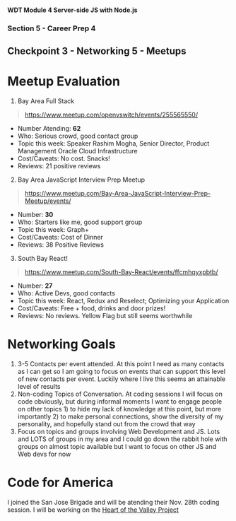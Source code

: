 #### WDT Module 4 Server-side JS with Node.js
### Section 5 - Career Prep 4
## Checkpoint 3 - Networking 5 - Meetups

# Meetup Evaluation

1. Bay Area Full Stack

> https://www.meetup.com/openvswitch/events/255565550/

- Number Atending: **62**
- Who: Serious crowd, good contact group
- Topic this week: Speaker Rashim Mogha, Senior Director, Product Management Oracle Cloud Infrastructure
- Cost/Caveats: No cost. Snacks!
- Reviews: 21 positive reviews

2. Bay Area JavaScript Interview Prep Meetup

> https://www.meetup.com/Bay-Area-JavaScript-Interview-Prep-Meetup/events/

- Number: **30**
- Who: Starters like me, good support group
- Topic this week: Graph+
- Cost/Caveats: Cost of Dinner
- Reviews: 38 Positive Reviews

3. South Bay React! 
   
> https://www.meetup.com/South-Bay-React/events/ffcmhqyxpbtb/

- Number: **27**
- Who: Active Devs, good contacts
- Topic this week: React, Redux and Reselect; Optimizing your Application
- Cost/Caveats: Free + food, drinks and door prizes!
- Reviews: No reviews. Yellow Flag but still seems worthwhile

# Networking Goals
1. 3-5 Contacts per event attended.  At this point I need as many contacts as I can get so I am going to focus on events that can support this level of new contacts per event.  Luckily where I live this seems an attainable level of results
2. Non-coding Topics of Conversation. At coding sessions I will focus on code obviously, but during informal moments I want to engage people on other topics 1) to hide my lack of knowledge at this point, but more importantly 2) to make personal connections, show the diversity of my personality, and hopefully stand out from the crowd that way
3. Focus on topics and groups involving Web Development and JS. Lots and LOTS of groups in my area and I could go down the rabbit hole with groups on almost topic available but I want to focus on other JS and Web devs for now

# Code for America
I joined the San Jose Brigade and will be atending their Nov. 28th coding session. I will be working on the [Heart of the Valley Project](https://www.codeforsanjose.com/heartofthevalley/)
